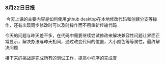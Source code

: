 ### 8月22日日报

 今天上课的主要内容是如何使用github desktop在本地修改代码和创建分支等操作，还有出现同步修改时可以及时操作而不用重新传输代码

今天的问题与昨天差不多，在代码中需要继续尝试修改来解决兼容性问题让界面正常显示，解决办法与昨天相同，通过改变代码的位置，大小颜色等等属性，最终解决问题

接下来的挑战是完成所有的测试工作，提高小程序的完成度
